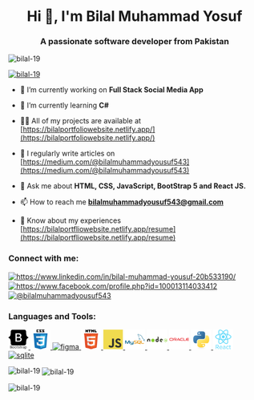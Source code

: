 <h1 align="center">Hi 👋, I'm Bilal Muhammad Yosuf</h1>
<h3 align="center">A passionate software developer from Pakistan</h3>

<p align="left"> <img src="https://komarev.com/ghpvc/?username=bilal-19&label=Profile%20views&color=0e75b6&style=flat" alt="bilal-19" /> </p>

<p align="left"> <a href="https://github.com/ryo-ma/github-profile-trophy"><img src="https://github-profile-trophy.vercel.app/?username=bilal-19" alt="bilal-19" /></a> </p>

- 🔭 I’m currently working on **Full Stack Social Media App**

- 🌱 I’m currently learning **C#**

- 👨‍💻 All of my projects are available at [https://bilalportfoliowebsite.netlify.app/](https://bilalportfoliowebsite.netlify.app/)

- 📝 I regularly write articles on [https://medium.com/@bilalmuhammadyousuf543](https://medium.com/@bilalmuhammadyousuf543)

- 💬 Ask me about **HTML, CSS, JavaScript, BootStrap 5 and React JS.**

- 📫 How to reach me **bilalmuhammadyousuf543@gmail.com**

- 📄 Know about my experiences [https://bilalportfliowebsite.netlify.app/resume](https://bilalportfliowebsite.netlify.app/resume)

<h3 align="left">Connect with me:</h3>
<p align="left">
<a href="https://linkedin.com/in/https://www.linkedin.com/in/bilal-muhammad-yousuf-20b533190/" target="blank"><img align="center" src="https://raw.githubusercontent.com/rahuldkjain/github-profile-readme-generator/master/src/images/icons/Social/linked-in-alt.svg" alt="https://www.linkedin.com/in/bilal-muhammad-yousuf-20b533190/" height="30" width="40" /></a>
<a href="https://fb.com/https://www.facebook.com/profile.php?id=100013114033412" target="blank"><img align="center" src="https://raw.githubusercontent.com/rahuldkjain/github-profile-readme-generator/master/src/images/icons/Social/facebook.svg" alt="https://www.facebook.com/profile.php?id=100013114033412" height="30" width="40" /></a>
<a href="https://medium.com/@bilalmuhammadyousuf543" target="blank"><img align="center" src="https://raw.githubusercontent.com/rahuldkjain/github-profile-readme-generator/master/src/images/icons/Social/medium.svg" alt="@bilalmuhammadyousuf543" height="30" width="40" /></a>
</p>

<h3 align="left">Languages and Tools:</h3>
<p align="left"> <a href="https://getbootstrap.com" target="_blank" rel="noreferrer"> <img src="https://raw.githubusercontent.com/devicons/devicon/master/icons/bootstrap/bootstrap-plain-wordmark.svg" alt="bootstrap" width="40" height="40"/> </a> <a href="https://www.w3schools.com/css/" target="_blank" rel="noreferrer"> <img src="https://raw.githubusercontent.com/devicons/devicon/master/icons/css3/css3-original-wordmark.svg" alt="css3" width="40" height="40"/> </a> <a href="https://www.figma.com/" target="_blank" rel="noreferrer"> <img src="https://www.vectorlogo.zone/logos/figma/figma-icon.svg" alt="figma" width="40" height="40"/> </a> <a href="https://www.w3.org/html/" target="_blank" rel="noreferrer"> <img src="https://raw.githubusercontent.com/devicons/devicon/master/icons/html5/html5-original-wordmark.svg" alt="html5" width="40" height="40"/> </a> <a href="https://developer.mozilla.org/en-US/docs/Web/JavaScript" target="_blank" rel="noreferrer"> <img src="https://raw.githubusercontent.com/devicons/devicon/master/icons/javascript/javascript-original.svg" alt="javascript" width="40" height="40"/> </a> <a href="https://www.mysql.com/" target="_blank" rel="noreferrer"> <img src="https://raw.githubusercontent.com/devicons/devicon/master/icons/mysql/mysql-original-wordmark.svg" alt="mysql" width="40" height="40"/> </a> <a href="https://nodejs.org" target="_blank" rel="noreferrer"> <img src="https://raw.githubusercontent.com/devicons/devicon/master/icons/nodejs/nodejs-original-wordmark.svg" alt="nodejs" width="40" height="40"/> </a> <a href="https://www.oracle.com/" target="_blank" rel="noreferrer"> <img src="https://raw.githubusercontent.com/devicons/devicon/master/icons/oracle/oracle-original.svg" alt="oracle" width="40" height="40"/> </a> <a href="https://www.python.org" target="_blank" rel="noreferrer"> <img src="https://raw.githubusercontent.com/devicons/devicon/master/icons/python/python-original.svg" alt="python" width="40" height="40"/> </a> <a href="https://reactjs.org/" target="_blank" rel="noreferrer"> <img src="https://raw.githubusercontent.com/devicons/devicon/master/icons/react/react-original-wordmark.svg" alt="react" width="40" height="40"/> </a> <a href="https://www.sqlite.org/" target="_blank" rel="noreferrer"> <img src="https://www.vectorlogo.zone/logos/sqlite/sqlite-icon.svg" alt="sqlite" width="40" height="40"/> </a> </p>

<p><img align="left" src="https://github-readme-stats.vercel.app/api/top-langs?username=bilal-19&show_icons=true&locale=en&layout=compact" alt="bilal-19" /></p>

<p>&nbsp;<img align="center" src="https://github-readme-stats.vercel.app/api?username=bilal-19&show_icons=true&locale=en" alt="bilal-19" /></p>

<p><img align="center" src="https://github-readme-streak-stats.herokuapp.com/?user=bilal-19&" alt="bilal-19" /></p>
